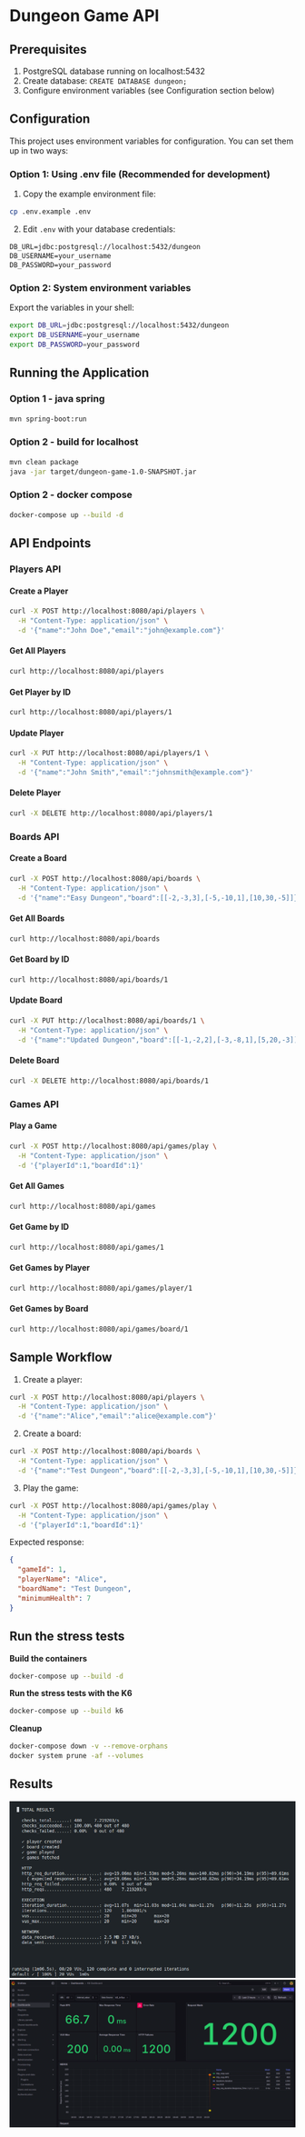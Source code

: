 # Dungeon Game API

## Prerequisites

1. PostgreSQL database running on localhost:5432
2. Create database: `CREATE DATABASE dungeon;`
3. Configure environment variables (see Configuration section below)

## Configuration

This project uses environment variables for configuration. You can set them up in two ways:

### Option 1: Using .env file (Recommended for development)

1. Copy the example environment file:

```bash
cp .env.example .env
```

2. Edit `.env` with your database credentials:

```
DB_URL=jdbc:postgresql://localhost:5432/dungeon
DB_USERNAME=your_username
DB_PASSWORD=your_password
```

### Option 2: System environment variables

Export the variables in your shell:

```bash
export DB_URL=jdbc:postgresql://localhost:5432/dungeon
export DB_USERNAME=your_username
export DB_PASSWORD=your_password
```

## Running the Application

### Option 1 - java spring

```bash
mvn spring-boot:run
```

### Option 2 - build for localhost

```bash
mvn clean package
java -jar target/dungeon-game-1.0-SNAPSHOT.jar
```

### Option 2 - docker compose

```bash
docker-compose up --build -d
```

## API Endpoints

### Players API

#### Create a Player

```bash
curl -X POST http://localhost:8080/api/players \
  -H "Content-Type: application/json" \
  -d '{"name":"John Doe","email":"john@example.com"}'
```

#### Get All Players

```bash
curl http://localhost:8080/api/players
```

#### Get Player by ID

```bash
curl http://localhost:8080/api/players/1
```

#### Update Player

```bash
curl -X PUT http://localhost:8080/api/players/1 \
  -H "Content-Type: application/json" \
  -d '{"name":"John Smith","email":"johnsmith@example.com"}'
```

#### Delete Player

```bash
curl -X DELETE http://localhost:8080/api/players/1
```

### Boards API

#### Create a Board

```bash
curl -X POST http://localhost:8080/api/boards \
  -H "Content-Type: application/json" \
  -d '{"name":"Easy Dungeon","board":[[-2,-3,3],[-5,-10,1],[10,30,-5]]}'
```

#### Get All Boards

```bash
curl http://localhost:8080/api/boards
```

#### Get Board by ID

```bash
curl http://localhost:8080/api/boards/1
```

#### Update Board

```bash
curl -X PUT http://localhost:8080/api/boards/1 \
  -H "Content-Type: application/json" \
  -d '{"name":"Updated Dungeon","board":[[-1,-2,2],[-3,-8,1],[5,20,-3]]}'
```

#### Delete Board

```bash
curl -X DELETE http://localhost:8080/api/boards/1
```

### Games API

#### Play a Game

```bash
curl -X POST http://localhost:8080/api/games/play \
  -H "Content-Type: application/json" \
  -d '{"playerId":1,"boardId":1}'
```

#### Get All Games

```bash
curl http://localhost:8080/api/games
```

#### Get Game by ID

```bash
curl http://localhost:8080/api/games/1
```

#### Get Games by Player

```bash
curl http://localhost:8080/api/games/player/1
```

#### Get Games by Board

```bash
curl http://localhost:8080/api/games/board/1
```

## Sample Workflow

1. Create a player:

```bash
curl -X POST http://localhost:8080/api/players \
  -H "Content-Type: application/json" \
  -d '{"name":"Alice","email":"alice@example.com"}'
```

2. Create a board:

```bash
curl -X POST http://localhost:8080/api/boards \
  -H "Content-Type: application/json" \
  -d '{"name":"Test Dungeon","board":[[-2,-3,3],[-5,-10,1],[10,30,-5]]}'
```

3. Play the game:

```bash
curl -X POST http://localhost:8080/api/games/play \
  -H "Content-Type: application/json" \
  -d '{"playerId":1,"boardId":1}'
```

Expected response:

```json
{
  "gameId": 1,
  "playerName": "Alice",
  "boardName": "Test Dungeon",
  "minimumHealth": 7
}
```

## Run the stress tests

**Build the containers**

```bash
docker-compose up --build -d
```

**Run the stress tests with the K6**

```bash
docker-compose up --build k6
```

**Cleanup**

```bash
docker-compose down -v --remove-orphans
docker system prune -af --volumes
```

## Results

<img src="./screenshots/stress-tests-terminal-results.png" />

<img src="./screenshots/grafana-dashboard.png" />
